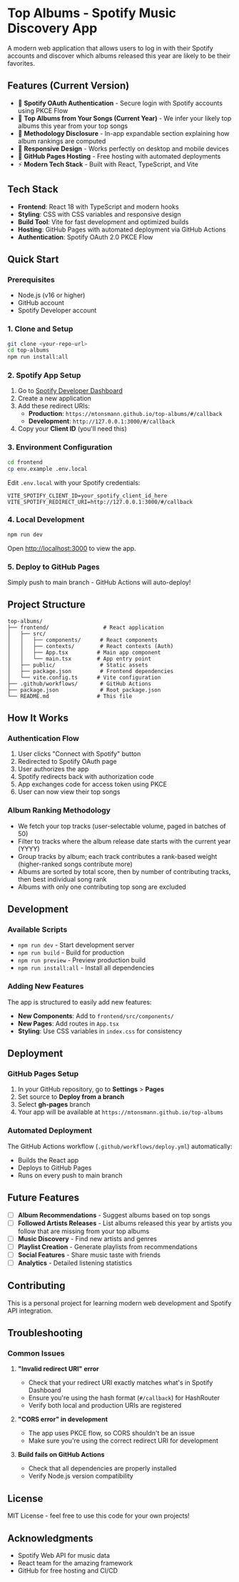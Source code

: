 # Top Albums - Spotify Music Discovery App

A modern web application that allows users to log in with their Spotify accounts and discover which albums released this year are likely to be their favorites.

## Features (Current Version)

- 🔐 **Spotify OAuth Authentication** - Secure login with Spotify accounts using PKCE Flow
- 🎵 **Top Albums from Your Songs (Current Year)** - We infer your likely top albums this year from your top songs
- 📄 **Methodology Disclosure** - In-app expandable section explaining how album rankings are computed
- 📱 **Responsive Design** - Works perfectly on desktop and mobile devices
- 🚀 **GitHub Pages Hosting** - Free hosting with automated deployments
- ⚡ **Modern Tech Stack** - Built with React, TypeScript, and Vite

## Tech Stack

- **Frontend**: React 18 with TypeScript and modern hooks
- **Styling**: CSS with CSS variables and responsive design
- **Build Tool**: Vite for fast development and optimized builds
- **Hosting**: GitHub Pages with automated deployment via GitHub Actions
- **Authentication**: Spotify OAuth 2.0 PKCE Flow

## Quick Start

### Prerequisites

- Node.js (v16 or higher)
- GitHub account
- Spotify Developer account

### 1. Clone and Setup

```bash
git clone <your-repo-url>
cd top-albums
npm run install:all
```

### 2. Spotify App Setup

1. Go to [Spotify Developer Dashboard](https://developer.spotify.com/dashboard/)
2. Create a new application
3. Add these redirect URIs:
   - **Production**: `https://mtonsmann.github.io/top-albums/#/callback`
   - **Development**: `http://127.0.0.1:3000/#/callback`
4. Copy your **Client ID** (you'll need this)

### 3. Environment Configuration

```bash
cd frontend
cp env.example .env.local
```

Edit `.env.local` with your Spotify credentials:
```env
VITE_SPOTIFY_CLIENT_ID=your_spotify_client_id_here
VITE_SPOTIFY_REDIRECT_URI=http://127.0.0.1:3000/#/callback
```

### 4. Local Development

```bash
npm run dev
```

Open [http://localhost:3000](http://localhost:3000) to view the app.

### 5. Deploy to GitHub Pages

Simply push to main branch - GitHub Actions will auto-deploy!

## Project Structure

```
top-albums/
├── frontend/                 # React application
│   ├── src/
│   │   ├── components/      # React components
│   │   ├── contexts/        # React contexts (Auth)
│   │   ├── App.tsx         # Main app component
│   │   └── main.tsx        # App entry point
│   ├── public/              # Static assets
│   ├── package.json         # Frontend dependencies
│   └── vite.config.ts      # Vite configuration
├── .github/workflows/       # GitHub Actions
├── package.json             # Root package.json
└── README.md               # This file
```

## How It Works

### Authentication Flow
1. User clicks "Connect with Spotify" button
2. Redirected to Spotify OAuth page
3. User authorizes the app
4. Spotify redirects back with authorization code
5. App exchanges code for access token using PKCE
6. User can now view their top songs

### Album Ranking Methodology
- We fetch your top tracks (user-selectable volume, paged in batches of 50)
- Filter to tracks where the album release date starts with the current year (YYYY)
- Group tracks by album; each track contributes a rank-based weight (higher-ranked songs contribute more)
- Albums are sorted by total score, then by number of contributing tracks, then best individual song rank
- Albums with only one contributing top song are excluded

## Development

### Available Scripts

- `npm run dev` - Start development server
- `npm run build` - Build for production
- `npm run preview` - Preview production build
- `npm run install:all` - Install all dependencies

### Adding New Features

The app is structured to easily add new features:
- **New Components**: Add to `frontend/src/components/`
- **New Pages**: Add routes in `App.tsx`
- **Styling**: Use CSS variables in `index.css` for consistency

## Deployment

### GitHub Pages Setup

1. In your GitHub repository, go to **Settings** > **Pages**
2. Set source to **Deploy from a branch**
3. Select **gh-pages** branch
4. Your app will be available at `https://mtonsmann.github.io/top-albums`

### Automated Deployment

The GitHub Actions workflow (`.github/workflows/deploy.yml`) automatically:
- Builds the React app
- Deploys to GitHub Pages
- Runs on every push to main branch

## Future Features

- [ ] **Album Recommendations** - Suggest albums based on top songs
- [ ] **Followed Artists Releases** - List albums released this year by artists you follow that are missing from your top albums
- [ ] **Music Discovery** - Find new artists and genres
- [ ] **Playlist Creation** - Generate playlists from recommendations
- [ ] **Social Features** - Share music taste with friends
- [ ] **Analytics** - Detailed listening statistics

## Contributing

This is a personal project for learning modern web development and Spotify API integration.

## Troubleshooting

### Common Issues

1. **"Invalid redirect URI" error**
   - Check that your redirect URI exactly matches what's in Spotify Dashboard
   - Ensure you're using the hash format (`#/callback`) for HashRouter
   - Verify both local and production URIs are registered

2. **"CORS error" in development**
   - The app uses PKCE flow, so CORS shouldn't be an issue
   - Make sure you're using the correct redirect URI for development

3. **Build fails on GitHub Actions**
   - Check that all dependencies are properly installed
   - Verify Node.js version compatibility

## License

MIT License - feel free to use this code for your own projects!

## Acknowledgments

- Spotify Web API for music data
- React team for the amazing framework
- GitHub for free hosting and CI/CD